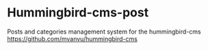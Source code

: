 # Hummingbird-cms-post
Posts and categories management system for the hummingbird-cms
https://github.com/mvanvu/hummingbird-cms